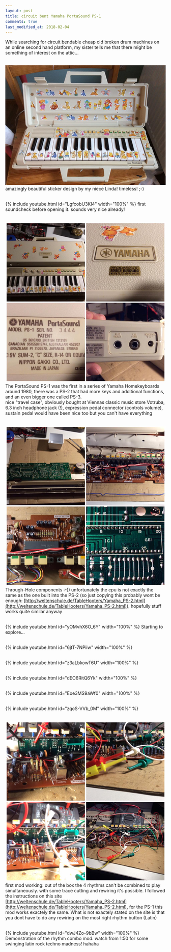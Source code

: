 ```yaml
---
layout: post
title: circuit bent Yamaha PortaSound PS-1
comments: true
last_modified_at: 2018-02-04
---
```


While searching for circuit bendable cheap old broken drum machines on an online second hand platform, my sister tells me that there might be something of interest on the attic...
<br><br>

![pic 1](/images/2017-12-26_yamaha-ps-1/1.jpg)
amazingly beautiful sticker design by my niece Linda! timeless! ;-)
<br><br>

{% include youtube.html id="LgfcobU3KI4" width="100%" %}
first soundcheck before opening it. sounds very nice already!
<br><br>

![pic 2](/images/2017-12-26_yamaha-ps-1/2.jpg)
The PortaSound PS-1 was the first in a series of Yamaha Homekeyboards around 1980, there was a PS-2 that had more keys and additional functions, and an even bigger one called PS-3.<br>
nice &#34;travel case&#34;, obviously bought at Viennas classic music store Votruba, 6.3 inch headphone jack (!), expression pedal connector (controls volume), sustain pedal would have been nice too but you can&#39;t have everything 
<br><br>

![pic 3](/images/2017-12-26_yamaha-ps-1/3.jpg)
Through-Hole components :-)) unfortunately the cpu is not exactly the same as the one built into the PS-2 (so just copying this probably wont be enough: [http://weltenschule.de/TableHooters/Yamaha_PS-2.html](http://weltenschule.de/TableHooters/Yamaha_PS-2.html)). hopefully stuff works quite similar anyway
<br><br>

{% include youtube.html id="yOMvhX6O_6Y" width="100%" %}
Starting to explore...
<br><br>

{% include youtube.html id="6jtT-7NPiiw" width="100%" %}
<br><br>

{% include youtube.html id="z3aLbkowT6U" width="100%" %}
<br><br>

{% include youtube.html id="dEO6RitQ6Yk" width="100%" %}
<br><br>

{% include youtube.html id="Eoe3MS9aWf0" width="100%" %}
<br><br>

{% include youtube.html id="zqoS-VVb_0M" width="100%" %}
<br><br>

![pic 4](/images/2017-12-26_yamaha-ps-1/4.jpg)
first mod working: out of the box the 4 rhythms can&#39;t be combined to play simultaneously. with some trace cutting and rewiring it&#39;s possible. I followed the instructions on this site [http://weltenschule.de/TableHooters/Yamaha_PS-2.html](http://weltenschule.de/TableHooters/Yamaha_PS-2.html), for the PS-1 this mod works exactely the same. What is not exactely stated on the site is that you dont have to do any rewiring on the most right rhythm button (Latin)
<br><br>

{% include youtube.html id="dwJ4Zo-9bBw" width="100%" %}
Demonstration of the rhythm combo mod. watch from 1:50 for some swinging latin rock techno madness! hahaha
<br><br>
